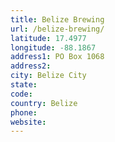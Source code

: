 ```yaml
---
title: Belize Brewing
url: /belize-brewing/
latitude: 17.4977
longitude: -88.1867
address1: PO Box 1068
address2: 
city: Belize City
state: 
code: 
country: Belize
phone: 
website: 
---
```


